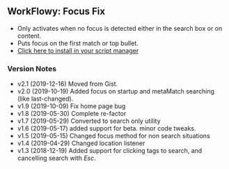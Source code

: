 ## WorkFlowy: Focus Fix
- Only activates when no focus is detected either in the search box or on content.
- Puts focus on the first match or top bullet.
- [Click here to install in your script manager](https://github.com/rawbytz/focus-fix/raw/master/focusFix.user.js)
### Version Notes
- v2.1 (2019-12-16) Moved from Gist.
- v2.0 (2019-10-19) Added focus on startup and metaMatch searching (like last-changed).
- v1.9 (2019-10-09) Fix home page bug
- v1.8 (2019-05-30) Complete re-factor
- v1.7 (2019-05-29) Converted to search only utility
- v1.6 (2019-05-17) added support for beta. minor code tweaks.
- v1.5 (2019-05-15) Changed focus method for non search situations
- v1.4 (2019-04-29) Changed location listener
- v1.3 (2018-12-19) Added support for clicking tags to search, and cancelling search with *Esc*.